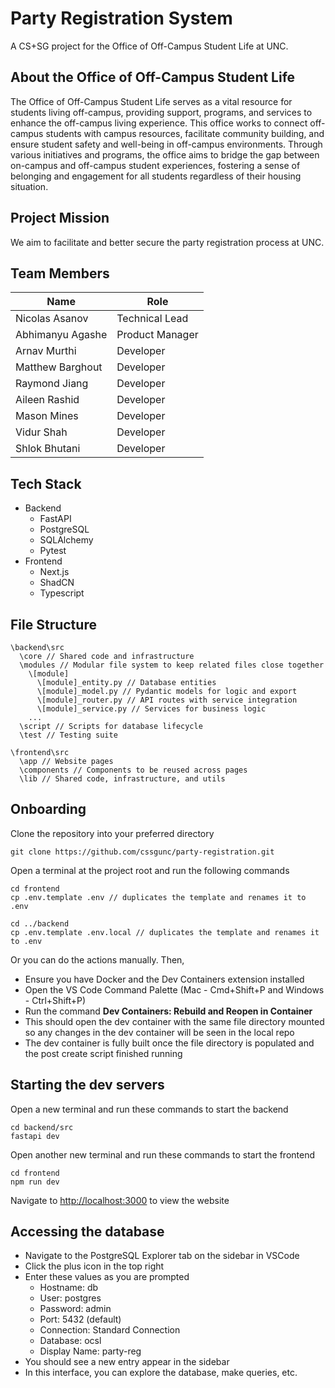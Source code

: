 # Party Registration System

A CS+SG project for the Office of Off-Campus Student Life at UNC.

## About the Office of Off-Campus Student Life

The Office of Off-Campus Student Life serves as a vital resource for students living off-campus, providing support, programs, and services to enhance the off-campus living experience. This office works to connect off-campus students with campus resources, facilitate community building, and ensure student safety and well-being in off-campus environments. Through various initiatives and programs, the office aims to bridge the gap between on-campus and off-campus student experiences, fostering a sense of belonging and engagement for all students regardless of their housing situation.

## Project Mission

We aim to facilitate and better secure the party registration process at UNC.

## Team Members

| Name             | Role            |
| ---------------- | --------------- |
| Nicolas Asanov   | Technical Lead  |
| Abhimanyu Agashe | Product Manager |
| Arnav Murthi     | Developer       |
| Matthew Barghout | Developer       |
| Raymond Jiang    | Developer       |
| Aileen Rashid    | Developer       |
| Mason Mines      | Developer       |
| Vidur Shah       | Developer       |
| Shlok Bhutani    | Developer       |

## Tech Stack

- Backend
  - FastAPI
  - PostgreSQL
  - SQLAlchemy
  - Pytest
- Frontend
  - Next.js
  - ShadCN
  - Typescript

## File Structure

```
\backend\src
  \core // Shared code and infrastructure
  \modules // Modular file system to keep related files close together
    \[module]
      \[module]_entity.py // Database entities
      \[module]_model.py // Pydantic models for logic and export
      \[module]_router.py // API routes with service integration
      \[module]_service.py // Services for business logic
    ...
  \script // Scripts for database lifecycle
  \test // Testing suite

\frontend\src
  \app // Website pages
  \components // Components to be reused across pages
  \lib // Shared code, infrastructure, and utils
```

## Onboarding

Clone the repository into your preferred directory

```
git clone https://github.com/cssgunc/party-registration.git
```

Open a terminal at the project root and run the following commands

```
cd frontend
cp .env.template .env // duplicates the template and renames it to .env

cd ../backend
cp .env.template .env.local // duplicates the template and renames it to .env
```

Or you can do the actions manually. Then,

- Ensure you have Docker and the Dev Containers extension installed
- Open the VS Code Command Palette (Mac - Cmd+Shift+P and Windows - Ctrl+Shift+P)
- Run the command **Dev Containers: Rebuild and Reopen in Container**
- This should open the dev container with the same file directory mounted so any changes in the dev container will be seen in the local repo
- The dev container is fully built once the file directory is populated and the post create script finished running

## Starting the dev servers

Open a new terminal and run these commands to start the backend

```
cd backend/src
fastapi dev
```

Open another new terminal and run these commands to start the frontend

```
cd frontend
npm run dev
```

Navigate to [http://localhost:3000]() to view the website

## Accessing the database

- Navigate to the PostgreSQL Explorer tab on the sidebar in VSCode
- Click the plus icon in the top right
- Enter these values as you are prompted
  - Hostname: db
  - User: postgres
  - Password: admin
  - Port: 5432 (default)
  - Connection: Standard Connection
  - Database: ocsl
  - Display Name: party-reg
- You should see a new entry appear in the sidebar
- In this interface, you can explore the database, make queries, etc.

